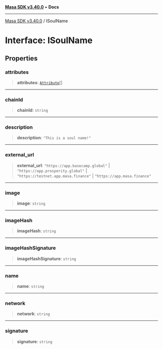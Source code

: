 [**Masa SDK v3.40.0**](../README.md) • **Docs**

***

[Masa SDK v3.40.0](../globals.md) / ISoulName

# Interface: ISoulName

## Properties

### attributes

> **attributes**: [`Attribute`](Attribute.md)[]

***

### chainId

> **chainId**: `string`

***

### description

> **description**: `"This is a soul name!"`

***

### external\_url

> **external\_url**: `"https://app.basecamp.global"` \| `"https://app.prosperity.global"` \| `"https://testnet.app.masa.finance"` \| `"https://app.masa.finance"`

***

### image

> **image**: `string`

***

### imageHash

> **imageHash**: `string`

***

### imageHashSignature

> **imageHashSignature**: `string`

***

### name

> **name**: `string`

***

### network

> **network**: `string`

***

### signature

> **signature**: `string`
